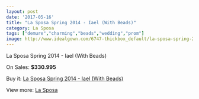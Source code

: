 ```yaml
---
layout: post
date: '2017-05-16'
title: "La Sposa Spring 2014 - Iael (With Beads)"
category: La Sposa
tags: ["demure","charming","beads","wedding","prom"]
image: http://www.idealgown.com/6747-thickbox_default/la-sposa-spring-2014-iael-with-beads.jpg
---
```

La Sposa Spring 2014 - Iael (With Beads)

On Sales: **$330.995**
<a href="https://www.idealgown.com/en/la-sposa/2901-la-sposa-spring-2014-iael-with-beads.html"><amp-img layout="responsive" width="600" height="600" src="//www.idealgown.com/6747-thickbox_default/la-sposa-spring-2014-iael-with-beads.jpg" alt="La Sposa Spring 2014 - Iael (With Beads) 0" /></a>
<a href="https://www.idealgown.com/en/la-sposa/2901-la-sposa-spring-2014-iael-with-beads.html"><amp-img layout="responsive" width="600" height="600" src="//www.idealgown.com/6749-thickbox_default/la-sposa-spring-2014-iael-with-beads.jpg" alt="La Sposa Spring 2014 - Iael (With Beads) 1" /></a>
<a href="https://www.idealgown.com/en/la-sposa/2901-la-sposa-spring-2014-iael-with-beads.html"><amp-img layout="responsive" width="600" height="600" src="//www.idealgown.com/6748-thickbox_default/la-sposa-spring-2014-iael-with-beads.jpg" alt="La Sposa Spring 2014 - Iael (With Beads) 2" /></a>

Buy it: [La Sposa Spring 2014 - Iael (With Beads)](https://www.idealgown.com/en/la-sposa/2901-la-sposa-spring-2014-iael-with-beads.html "La Sposa Spring 2014 - Iael (With Beads)")

View more: [La Sposa](https://www.idealgown.com/en/35-la-sposa "La Sposa")